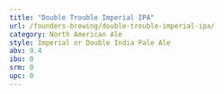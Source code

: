 ```yaml
---
title: "Double Trouble Imperial IPA"
url: /founders-brewing/double-trouble-imperial-ipa/
category: North American Ale
style: Imperial or Double India Pale Ale
abv: 9.4
ibu: 0
srm: 0
upc: 0
---
```


